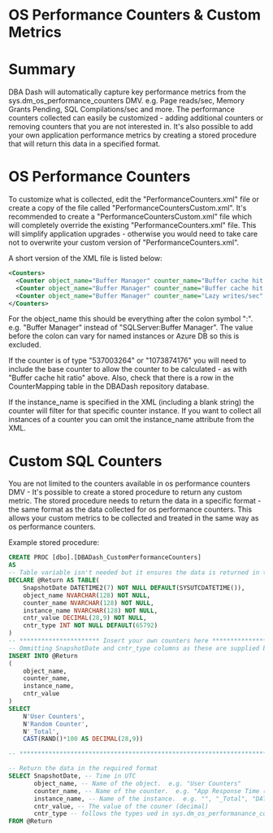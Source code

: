 # OS Performance Counters & Custom Metrics

# Summary
DBA Dash will automatically capture key performance metrics from the sys.dm_os_performance_counters DMV.  e.g. Page reads/sec, Memory Grants Pending, SQL Compilations/sec and more. The performance counters collected can easily be customized - adding additional counters or removing counters that you are not interested in.  It's also possible to add your own application performance metrics by creating a stored procedure that will return this data in a specified format.

# OS Performance Counters
To customize what is collected, edit the "PerformanceCounters.xml" file or create a copy of the file called "PerformanceCountersCustom.xml".  It's recommended to create a "PerformanceCountersCustom.xml" file which will completely override the existing "PerformanceCounters.xml" file.  This will simplify application upgrades - otherwise you would need to take care not to overwrite your custom version of "PerformanceCounters.xml".

A short version of the XML file is listed below:

```XML
<Counters>
  <Counter object_name="Buffer Manager" counter_name="Buffer cache hit ratio" instance_name="" />
  <Counter object_name="Buffer Manager" counter_name="Buffer cache hit ratio base" instance_name="" />
  <Counter object_name="Buffer Manager" counter_name="Lazy writes/sec" instance_name="" />
</Counters>
```

For the object_name this should be everything after the colon symbol ":".  e.g. "Buffer Manager" instead of "SQLServer:Buffer Manager".  The value before the colon can vary for named instances or Azure DB so this is excluded.

If the counter is of type "537003264" or "1073874176" you will need to include the base counter to allow the counter to be calculated - as with "Buffer cache hit ratio" above.  Also, check that there is a row in the CounterMapping table in the DBADash repository database.

If the instance_name is specified in the XML (including a blank string) the counter will filter for that specific counter instance.  If you want to collect all instances of a counter you can omit the instance_name attribute from the XML.

# Custom SQL Counters

You are not limited to the counters available in os performance counters DMV - It's possible to create a stored procedure to return any custom metric.  The stored procedure needs to return the data in a specific format - the same format as the data collected for os performance counters.  This allows your custom metrics to be collected and treated in the same way as os performance counters.
 
Example stored procedure:
 
```SQL 
CREATE PROC [dbo].[DBADash_CustomPerformanceCounters]
AS
-- Table variable isn't needed but it ensures the data is returned in the required format.  
DECLARE @Return AS TABLE(
	SnapshotDate DATETIME2(7) NOT NULL DEFAULT(SYSUTCDATETIME()),
	object_name NVARCHAR(128) NOT NULL,
	counter_name NVARCHAR(128) NOT NULL,
	instance_name NVARCHAR(128) NOT NULL,
	cntr_value DECIMAL(28,9) NOT NULL,
	cntr_type INT NOT NULL DEFAULT(65792)
)
-- ********************** Insert your own counters here **********************
-- Ommitting SnapshotDate and cntr_type columns as these are supplied by table defaults
INSERT INTO @Return
(
    object_name,
    counter_name,
    instance_name,
    cntr_value
)
SELECT
    N'User Counters', 
    N'Random Counter',
    N'_Total',
    CAST(RAND()*100 AS DECIMAL(28,9))

-- ***************************************************************************

-- Return the data in the required format
SELECT SnapshotDate, -- Time in UTC
       object_name, -- Name of the object.  e.g. "User Counters"
       counter_name, -- Name of the counter.  e.g. "App Response Time (ms)"
       instance_name, -- Name of the instance.  e.g. "", "_Total", "DATABASE_NAME" etc
       cntr_value, -- The value of the couner (decimal)
       cntr_type -- follows the types ued in sys.dm_os_performanance_counters.  Use 65792 in most cases to use the value as is without further calculation.  Valid values: 65792,272696576,537003264,1073874176 
FROM @Return

 ```
 
